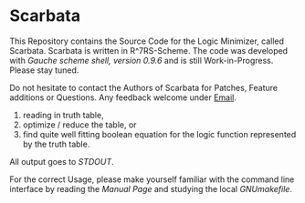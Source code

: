 # Scarbata

This Repository contains the Source Code for the Logic Minimizer, called Scarbata.
Scarbata is written in R^7RS-Scheme.
The code was developed with *Gauche scheme shell, version 0.9.6* and is still Work-in-Progress.
Please stay tuned.

Do not hesitate to contact the Authors of Scarbata for Patches, Feature additions or Questions.
Any feedback welcome under [Email](mailto://scarbata@nospam.chipforge.org "scarbata@nospam.chipforge.org").

1. reading in truth table,
2. optimize / reduce the table, or
3. find quite well fitting boolean equation for the logic function represented by the truth table.

All output goes to *STDOUT*.

For the correct Usage, please make yourself familiar with the command line interface by reading the *Manual Page* and studying the local *GNUmakefile*.

